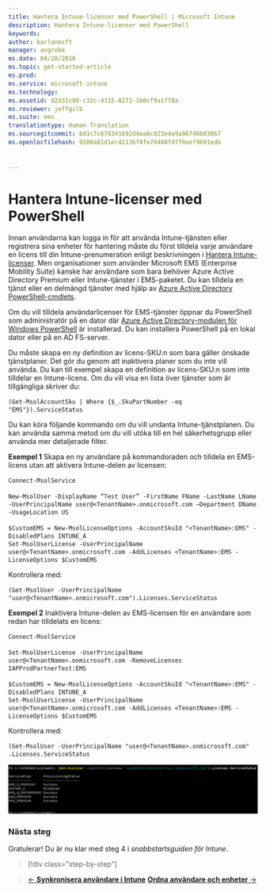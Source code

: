 ```yaml
---
title: Hantera Intune-licenser med PowerShell | Microsoft Intune
description: Hantera Intune-licenser med PowerShell
keywords: 
author: barlanmsft
manager: angrobe
ms.date: 04/28/2016
ms.topic: get-started-article
ms.prod: 
ms.service: microsoft-intune
ms.technology: 
ms.assetid: d2d31c80-c32c-4315-8271-1b0cf9a1f78a
ms.reviewer: jeffgilb
ms.suite: ems
translationtype: Human Translation
ms.sourcegitcommit: 6d1c7c670341692d4ea0c823e4a9a96746b83067
ms.openlocfilehash: 9108a81d1ec4213bf8fe70408fd7f8eef9691edb


---
```


# Hantera Intune-licenser med PowerShell
Innan användarna kan logga in för att använda Intune-tjänsten eller registrera sina enheter för hantering måste du först tilldela varje användare en licens till din Intune-prenumeration enligt beskrivningen i [Hantera Intune-licenser](start-with-a-paid-subscription-to-microsoft-intune-step-4.md). Men organisationer som använder Microsoft EMS (Enterprise Mobility Suite) kanske har användare som bara behöver Azure Active Directory Premium eller Intune-tjänster i EMS-paketet. Du kan tilldela en tjänst eller en delmängd tjänster med hjälp av [Azure Active Directory PowerShell-cmdlets](https://msdn.microsoft.com/library/jj151815.aspx).

Om du vill tilldela användarlicenser för EMS-tjänster öppnar du PowerShell som administratör på en dator där [Azure Active Directory-modulen för Windows PowerShell](https://msdn.microsoft.com/library/jj151815.aspx#bkmk_installmodule) är installerad. Du kan installera PowerShell på en lokal dator eller på en AD FS-server.

Du måste skapa en ny definition av licens-SKU:n som bara gäller önskade tjänstplaner. Det gör du genom att inaktivera planer som du inte vill använda. Du kan till exempel skapa en definition av licens-SKU:n som inte tilldelar en Intune-licens. Om du vill visa en lista över tjänster som är tillgängliga skriver du:

    (Get-MsolAccountSku | Where {$_.SkuPartNumber -eq "EMS"}).ServiceStatus

Du kan köra följande kommando om du vill undanta Intune-tjänstplanen. Du kan använda samma metod om du vill utöka till en hel säkerhetsgrupp eller använda mer detaljerade filter.

**Exempel 1** Skapa en ny användare på kommandoraden och tilldela en EMS-licens utan att aktivera Intune-delen av licensen:

    Connect-MsolService

    New-MsolUser -DisplayName “Test User” -FirstName FName -LastName LName -UserPrincipalName user@<TenantName>.onmicrosoft.com –Department DName -UsageLocation US

    $CustomEMS = New-MsolLicenseOptions -AccountSkuId "<TenantName>:EMS" -DisabledPlans INTUNE_A
    Set-MsolUserLicense -UserPrincipalName user@<TenantName>.onmicrosoft.com -AddLicenses <TenantName>:EMS -LicenseOptions $CustomEMS


Kontrollera med:

    (Get-MsolUser -UserPrincipalName "user@<TenantName>.onmicrosoft.com").Licenses.ServiceStatus

**Exempel 2** Inaktivera Intune-delen av EMS-licensen för en användare som redan har tilldelats en licens:

    Connect-MsolService

    Set-MsolUserLicense -UserPrincipalName user@<TenantName>.onmicrosoft.com -RemoveLicenses IAPProdPartnerTest:EMS

    $CustomEMS = New-MsolLicenseOptions -AccountSkuId "<TenantName>:EMS" -DisabledPlans INTUNE_A
    Set-MsolUserLicense -UserPrincipalName user@<TenantName>.onmicrosoft.com -AddLicenses <TenantName>:EMS -LicenseOptions $CustomEMS

Kontrollera med:

    (Get-MsolUser -UserPrincipalName "user@<TenantName>.onmicrosoft.com" .Licenses.ServiceStatus

![PoSH-AddLic-Verify](./media/posh-addlic-verify.png)

### Nästa steg
Gratulerar! Du är nu klar med steg 4 i *snabbstartsguiden för Intune*.
>[!div class="step-by-step"]

>[&larr; **Synkronisera användare i Intune**](.\start-with-a-paid-subscription-to-microsoft-intune-step-2.md)     [**Ordna användare och enheter** &rarr;](.\start-with-a-paid-subscription-to-microsoft-intune-step-5.md)  



<!--HONumber=Aug16_HO4-->


